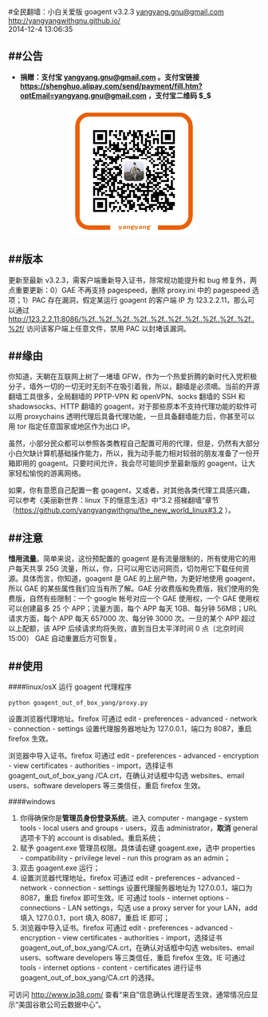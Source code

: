 #全民翻墙：小白关爱版 goagent v3.2.3
yangyang.gnu@gmail.com  
http://yangyangwithgnu.github.io/  
2014-12-4 13:06:35   


##公告
----------------
* **捐赠：支付宝 yangyang.gnu@gmail.com 。支付宝链接 https://shenghuo.alipay.com/send/payment/fill.htm?optEmail=yangyang.gnu@gmail.com ，支付宝二维码 $_$**
<div align="center">
<img src="https://raw.githubusercontent.com/yangyangwithgnu/yangyangwithgnu.github.io/master/pics/donate_qr.png" alt=""/><br>
</div>


##版本
----------------
更新至最新 v3.2.3，需客户端重新导入证书，除常规功能提升和 bug 修复外，两点重要更新：0）GAE 不再支持 pagespeed，删除 proxy.ini 中的 pagespeed 选项；1）PAC 存在漏洞，假定某运行 goagent 的客户端 IP 为 123.2.2.11，那么可以通过 http://123.2.2.11:8086/%2f..%2f..%2f..%2f..%2f..%2f..%2f..%2f..%2f..%2f..%2f/ 访问该客户端上任意文件，禁用 PAC 以封堵该漏洞。


##缘由
----------------

你知道，天朝在互联网上树了一堵墙 GFW，作为一个热爱折腾的新时代入党积极分子，墙外一切的一切无时无刻不在吸引着我，所以，翻墙是必须嘀。当前的开源翻墙工具很多，全局翻墙的 PPTP-VPN 和 openVPN、socks 翻墙的 SSH 和 shadowsocks、HTTP 翻墙的 goagent，对于那些原本不支持代理功能的软件可以用 proxychains 透明代理后具备代理功能，一旦具备翻墙能力后，你甚至可以用 tor 指定任意国家或地区作为出口 IP。

虽然，小部分民众都可以参照各类教程自己配置可用的代理，但是，仍然有大部分小白欠缺计算机基础操作能力，所以，我为动手能力相对较弱的朋友准备了一份开箱即用的 goagent。只要时间允许，我会尽可能同步至最新版的 goagent，让大家轻松愉悦的游离网络。

如果，你有意愿自己配置一套 goagent，又或者，对其他各类代理工具感兴趣，可以参考《美丽新世界：linux 下的惬意生活》中“3.2 搭梯翻墙”章节（https://github.com/yangyangwithgnu/the_new_world_linux#3.2 ）。


##注意
----------------

**惜用流量**。简单来说，这份预配置的 goagent 是有流量限制的，所有使用它的用户每天共享 25G 流量，所以，你，只可以用它访问网页，切勿用它下载任何资源。具体而言，你知道，goagent 是 GAE 的上层产物，为更好地使用 goagent，所以 GAE 的某些属性我们应当有所了解。GAE 分收费版和免费版，我们使用的免费版，自然有些限制：一个 google 帐号对应一个 GAE 使用权，一个 GAE 使用权可以创建最多 25 个 APP；流量方面，每个 APP 每天 1GB、每分钟 56MB；URL 请求方面，每个 APP 每天 657000 次、每分钟 3000 次。一旦的某个 APP 超过以上配额，该 APP 后续请求均将失败，直到当日太平洋时间 0 点（北京时间 15:00） GAE 自动重置后方可恢复。


##使用
----------------

####linux/osX
运行 goagent 代理程序
```
python goagent_out_of_box_yang/proxy.py
```

设置浏览器代理地址。firefox 可通过 edit - preferences - advanced - network - connection - settings 设置代理服务器地址为 127.0.0.1，端口为 8087，重启 firefox 生效。

浏览器中导入证书。firefox 可通过 edit - preferences - advanced - encryption - view certificates - authorities - import，选择证书 goagent_out_of_box_yang
/CA.crt，在确认对话框中勾选 websites、email users、software developers 等三类信任，重启 firefox 生效。

####windows
1. 你得确保你是**管理员身份登录系统**。进入 computer - mangage - system tools - local users and groups - users，双击 administrator，**取消** general 选项卡下的 account is disabled。重启系统；
2. 赋予 goagent.exe 管理员权限。具体请右键 goagent.exe，选中 properties - compatibility - privilege level - run this program as an admin；
3. 双击 goagent.exe 运行；
4. 设置浏览器代理地址。firefox 可通过 edit - preferences - advanced - network - connection - settings 设置代理服务器地址为 127.0.0.1，端口为 8087，重启 firefox 即可生效。IE 可通过 tools - internet options - connections - LAN settings，勾选 use a proxy server for your LAN，add 填入 127.0.0.1，port 填入 8087，重启 IE 即可；
5. 浏览器中导入证书。firefox 可通过 edit - preferences - advanced - encryption - view certificates - authorities - import，选择证书 goagent_out_of_box_yang/CA.crt，在确认对话框中勾选 websites、email users、software developers 等三类信任，重启 firefox 生效。IE 可通过 tools - internet options - content - certificates 进行证书 goagent_out_of_box_yang/CA.crt 的选择。

可访问 http://www.ip38.com/ 查看“来自”信息确认代理是否生效，通常情况应显示“美国谷歌公司云数据中心”。
